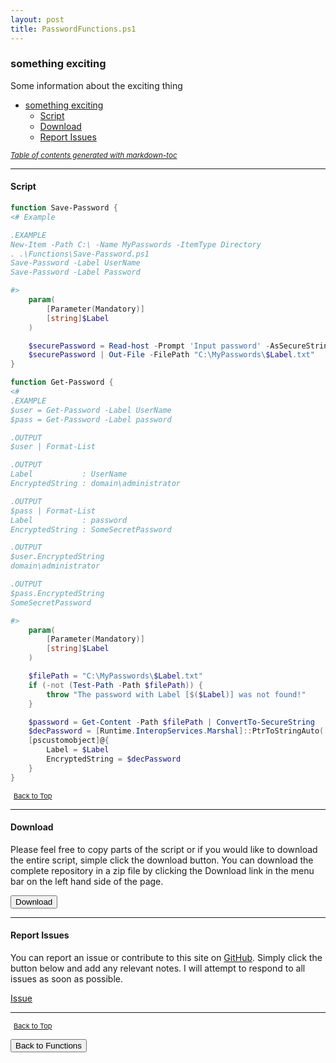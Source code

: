 ```yaml
---
layout: post
title: PasswordFunctions.ps1
---
```


### something exciting

Some information about the exciting thing

- [something exciting](#something-exciting)
  - [Script](#script)
  - [Download](#download)
  - [Report Issues](#report-issues)

<small><i><a href='http://ecotrust-canada.github.io/markdown-toc/'>Table of contents generated with markdown-toc</a></i></small>

---

#### Script

```powershell
function Save-Password {
<# Example

.EXAMPLE
New-Item -Path C:\ -Name MyPasswords -ItemType Directory
. .\Functions\Save-Password.ps1
Save-Password -Label UserName
Save-Password -Label Password

#>
    param(
        [Parameter(Mandatory)]
        [string]$Label
    )

    $securePassword = Read-host -Prompt 'Input password' -AsSecureString | ConvertFrom-SecureString
    $securePassword | Out-File -FilePath "C:\MyPasswords\$Label.txt"
}

function Get-Password {
<#
.EXAMPLE
$user = Get-Password -Label UserName
$pass = Get-Password -Label password

.OUTPUT
$user | Format-List

.OUTPUT
Label           : UserName
EncryptedString : domain\administrator

.OUTPUT
$pass | Format-List
Label           : password
EncryptedString : SomeSecretPassword

.OUTPUT
$user.EncryptedString
domain\administrator

.OUTPUT
$pass.EncryptedString
SomeSecretPassword

#>
    param(
        [Parameter(Mandatory)]
        [string]$Label
    )

    $filePath = "C:\MyPasswords\$Label.txt"
    if (-not (Test-Path -Path $filePath)) {
        throw "The password with Label [$($Label)] was not found!"
    }

    $password = Get-Content -Path $filePath | ConvertTo-SecureString
    $decPassword = [Runtime.InteropServices.Marshal]::PtrToStringAuto([Runtime.InteropServices.Marshal]::SecureStringToBSTR($password))
    [pscustomobject]@{
        Label = $Label
        EncryptedString = $decPassword
    }
}
```

<span style="font-size:11px;"><a href="#"><i class="fas fa-caret-up" aria-hidden="true" style="color: white; margin-right:5px;"></i>Back to Top</a></span>

---

#### Download

Please feel free to copy parts of the script or if you would like to download the entire script, simple click the download button. You can download the complete repository in a zip file by clicking the Download link in the menu bar on the left hand side of the page.

<button class="btn" type="submit" onclick="window.open('/PowerShell/functions/PasswordFunctions.ps1')">
    <i class="fa fa-cloud-download-alt">
    </i>
        Download
</button>

---

#### Report Issues

You can report an issue or contribute to this site on <a href="https://github.com/BanterBoy/scripts-blog/issues">GitHub</a>. Simply click the button below and add any relevant notes. I will attempt to respond to all issues as soon as possible.

<!-- Place this tag where you want the button to render. -->

<a class="github-button" href="https://github.com/BanterBoy/scripts-blog/issues/new?title=PasswordFunctions.ps1&body=There is a problem with this function. Please find details below." data-show-count="true" aria-label="Issue BanterBoy/scripts-blog on GitHub">Issue</a>

---

<span style="font-size:11px;"><a href="#"><i class="fas fa-caret-up" aria-hidden="true" style="color: white; margin-right:5px;"></i>Back to Top</a></span>

<a href="/menu/_pages/functions.html">
    <button class="btn">
        <i class='fas fa-reply'>
        </i>
            Back to Functions
    </button>
</a>

[1]: http://ecotrust-canada.github.io/markdown-toc
[2]: https://github.com/googlearchive/code-prettify

```

```
